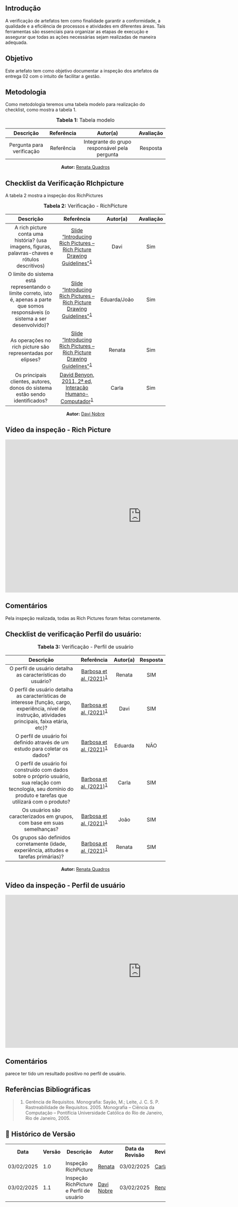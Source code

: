 ## Introdução
A verificação de artefatos tem como finalidade garantir a conformidade, a qualidade e a eficiência de processos e atividades em diferentes áreas. Tais ferramentas são essenciais para organizar as etapas de execução e assegurar que todas as ações necessárias sejam realizadas de maneira adequada. 

## Objetivo
Este artefato tem como objetivo documentar a inspeção dos artefatos da entrega 02 com o intuito de facilitar a gestão. 

## Metodologia
Como metodologia teremos uma tabela modelo para realização do checklist, como mostra a tabela 1. 

<center>
<font size="3"><b>Tabela 1:</b> Tabela modelo </font>

| Descrição | Referência | Autor(a) | Avaliação |
|:---------:|:---------:|:-----------:|:-------:|
| Pergunta para verificação | Referência | Integrante do grupo responsável pela pergunta | Resposta |

<p align="center"><b>Autor:</b> <a href="https://github.com/Renatinha28">Renata Quadros</a></p> 
</center>

## Checklist da Verificação RIchpicture

A tabela 2 mostra a inspeção dos RichPictures

<center>
<font size="3"><b>Tabela 2:</b> Verificação - RichPicture </font>

| Descrição | Referência | Autor(a) | Avaliação |
|:---------:|:---------:|:-----------:|:--------:|
| A rich picture conta uma história? (usa imagens, figuras, palavras-chaves e rótulos descritivos) | [Slide “Introducing Rich Pictures – Rich Picture Drawing Guidelines”](../../assets/images/RP1.png)<sup>[1](#ref1) | Davi | Sim |
| O limite do sistema está representando o limite correto, isto é, apenas a parte que somos responsáveis (o sistema a ser desenvolvido)? | [Slide “Introducing Rich Pictures – Rich Picture Drawing Guidelines”](../../assets/images/RP5.png)<sup>[1](#ref1)  | Eduarda/João | Sim |
| As operações no rich picture são representadas por elipses?  | [Slide “Introducing Rich Pictures – Rich Picture Drawing Guidelines”](../../assets/images/RP2.png)<sup>[1](#ref1)  | Renata | Sim |
| Os principais clientes, autores, donos do sistema estão sendo identificados? | [David Benyon, 2011, 2ª ed, Interação Humano-Computador](../../assets/images/RP8.png)<sup>[1](#ref1)  | Carla | Sim |

<p align="center"><b>Autor:</b> <a href="https://github.com/Renatinha28">Davi Nobre</a></p> 
</center>

## Vídeo da inspeção - Rich Picture

<iframe width="853" height="480" src="https://www.youtube.com/embed/O5-iNF2aQZ8" title="Rich picture grupo 02 requisitos" frameborder="0" allow="accelerometer; autoplay; clipboard-write; encrypted-media; gyroscope; picture-in-picture; web-share" referrerpolicy="strict-origin-when-cross-origin" allowfullscreen></iframe>


## Comentários

Pela inspeção realizada, todas as Rich Pictures foram feitas corretamente. 

## Checklist de verificação Perfil do usuário: 

<center>
<font size="3"><b>Tabela 3:</b> Verificação - Perfil de usuário </font>

| Descrição | Referência | Autor(a) | Resposta |
|:---------:|:---------:|:-----------:|:--------:|
| O perfil de usuário detalha as características do usuário? | [Barbosa et al. (2021)](../../assets/images/PU1.png)<sup>[1](#ref1) | Renata | SIM |
| O perfil de usuário detalha as características de interesse (função, cargo, experiência, nível de instrução, atividades principais, faixa etária, etc)? | [Barbosa et al. (2021)](../../assets/images/PU2.png)<sup>[1](#ref1) | Davi | SIM |
| O perfil de usuário foi definido através de um estudo para coletar os dados? | [Barbosa et al. (2021)](../../assets/images/PU3.png)<sup>[1](#ref1) | Eduarda | NÃO |
| O perfil de usuário foi construído com dados sobre o próprio usuário, sua relação com tecnologia, seu domínio do produto e tarefas que utilizará com o produto? | [Barbosa et al. (2021)](../../assets/images/PU4.png)<sup>[1](#ref1) | Carla | SIM |
| Os usuários são caracterizados em grupos, com base em suas semelhanças? | [Barbosa et al. (2021)](../../assets/images/PU5.png)<sup>[1](#ref1) | João | SIM |
| Os grupos são definidos corretamente (idade, experiência, atitudes e tarefas primárias)? | [Barbosa et al. (2021)](../../assets/images/PU6.png)<sup>[1](#ref1) | Renata | SIM |

<p align="center"><b>Autor:</b> <a href="https://github.com/Renatinha28">Renata Quadros</a></p> 
</center>


## Vídeo da inspeção - Perfil de usuário

<iframe width="853" height="480" src="https://www.youtube.com/embed/T_Copd3w5pA" title="perfil de usuário grupo 02" frameborder="0" allow="accelerometer; autoplay; clipboard-write; encrypted-media; gyroscope; picture-in-picture; web-share" referrerpolicy="strict-origin-when-cross-origin" allowfullscreen></iframe>

## Comentários

parece ter tido um resultado positivo  no perfil de usuário. 



## Referências Bibliográficas
> 1. <a id="ref1"></a> Gerência de Requisitos. Monografia: Sayão, M.; Leite, J. C. S. P. Rastreabilidade de Requisitos. 2005. Monografia – Ciência da Computação – Pontifícia Universidade Católica do Rio de Janeiro, Rio de Janeiro, 2005.


## :round_pushpin: Histórico de Versão 

<div align="center">
    <table>
        <tr>
            <th>Data</th>
            <th>Versão</th>
            <th>Descrição</th>
            <th>Autor</th>
            <th>Data da Revisão</th>
            <th>Revisor</th>
        </tr>
        <tr>
            <td>03/02/2025</td>
            <td>1.0</td>
            <td>Inspeção RichPicture</td>
            <td><a href="https://github.com/Renatinha28">Renata</a></td>
            <td>03/02/2025</td>
            <td><a href="https://github.com/ccarlaa">Carla</a></td>
        </tr>
        <tr>
            <td>03/02/2025</td>
            <td>1.1</td>
            <td>Inspeção RichPicture e Perfil de usuário</td>
            <td><a href="https://github.com/Jagaima">Davi Nobre</a></td>
            <td>03/02/2025</td>
            <td><a href="https://github.com/Renatinha28">Renata</a></td>
        </tr>
    </table>
</div>